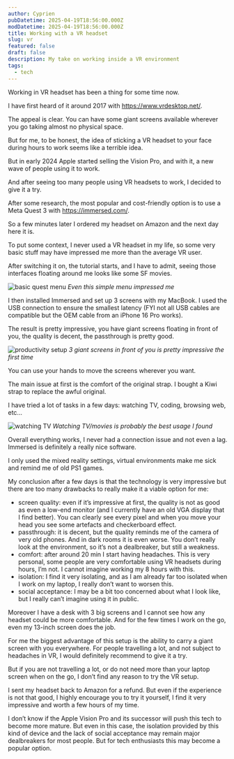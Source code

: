 ```yaml
---
author: Cyprien
pubDatetime: 2025-04-19T18:56:00.000Z
modDatetime: 2025-04-19T18:56:00.000Z
title: Working with a VR headset
slug: vr
featured: false
draft: false
description: My take on working inside a VR environment
tags:
  - tech
---
```

Working in VR headset has been a thing for some time now.

I have first heard of it around 2017 with <https://www.vrdesktop.net/>.

The appeal is clear. You can have some giant screens available wherever you go taking almost no physical space.

But for me, to be honest, the idea of sticking a VR headset to your face during hours to work seems like a terrible idea.

But in early 2024 Apple started selling the Vision Pro, and with it, a new wave of people using it to work.

And after seeing too many people using VR headsets to work, I decided to give it a try.

After some research, the most popular and cost-friendly option is to use a Meta Quest 3 with <https://immersed.com/>.

So a few minutes later I ordered my headset on Amazon and the next day here it is.

To put some context, I never used a VR headset in my life, so some very basic stuff may have impressed me more than the average VR user.

After switching it on, the tutorial starts, and I have to admit, seeing those interfaces floating around me looks like some SF movies.

![basic quest menu](assets/images/posts/2025/vr/vr1.jpg)
_Even this simple menu impressed me_

I then installed Immersed and set up 3 screens with my MacBook. I used the USB connection to ensure the smallest latency (FYI not all USB cables are compatible but the OEM cable from an iPhone 16 Pro works).

The result is pretty impressive, you have giant screens floating in front of you, the quality is decent, the passthrough is pretty good.

![productivity setup](assets/images/posts/2025/vr/vr2.jpg)
_3 giant screens in front of you is pretty impressive the first time_

You can use your hands to move the screens wherever you want.

The main issue at first is the comfort of the original strap. I bought a Kiwi strap to replace the awful original.

I have tried a lot of tasks in a few days: watching TV, coding, browsing web, etc…

![watching TV](assets/images/posts/2025/vr/vr3.jpg)
_Watching TV/movies is probably the best usage I found_

Overall everything works, I never had a connection issue and not even a lag. Immersed is definitely a really nice software.

I only used the mixed reality settings, virtual environments make me sick and remind me of old PS1 games.

My conclusion after a few days is that the technology is very impressive but there are too many drawbacks to really make it a viable option for me:

- screen quality: even if it’s impressive at first, the quality is not as good as even a low-end monitor (and I currently have an old VGA display that I find better). You can clearly see every pixel and when you move your head you see some artefacts and checkerboard effect.
- passthrough: it is decent, but the quality reminds me of the camera of very old phones. And in dark rooms it is even worse. You don’t really look at the environment, so it’s not a dealbreaker, but still a weakness.
- comfort: after around 20 min I start having headaches. This is very personal, some people are very comfortable using VR headsets during hours, I’m not. I cannot imagine working my 8 hours with this.
- isolation: I find it very isolating, and as I am already far too isolated when I work on my laptop, I really don’t want to worsen this.
- social acceptance: I may be a bit too concerned about what I look like, but I really can’t imagine using it in public.

Moreover I have a desk with 3 big screens and I cannot see how any headset could be more comfortable. And for the few times I work on the go, even my 13-inch screen does the job.

For me the biggest advantage of this setup is the ability to carry a giant screen with you everywhere. For people travelling a lot, and not subject to headaches in VR, I would definitely recommend to give it a try.

But if you are not travelling a lot, or do not need more than your laptop screen when on the go, I don’t find any reason to try the VR setup.

I sent my headset back to Amazon for a refund. But even if the experience is not that good, I highly encourage you to try it yourself, I find it very impressive and worth a few hours of my time.

I don’t know if the Apple Vision Pro and its successor will push this tech to become more mature. But even in this case, the isolation provided by this kind of device and the lack of social acceptance may remain major dealbreakers for most people. But for tech enthusiasts this may become a popular option.

